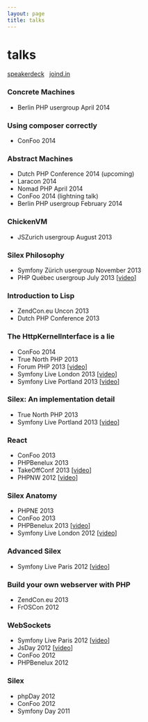 ```yaml
---
layout: page
title: talks
---
```


<div class="hero-unit talks">
    <h1>talks</h1>
    <p>
        <i class="icon-speakerdeck"></i> <a href="https://speakerdeck.com/igorw">speakerdeck</a>
        &nbsp;<i class="icon-joindin"></i> <a href="https://joind.in/user/view/10724">joind.in</a>
    </p>
</div>

### Concrete Machines

* Berlin PHP usergroup April 2014

### Using composer correctly

* ConFoo 2014

### Abstract Machines

* Dutch PHP Conference 2014 (upcoming)
* Laracon 2014
* Nomad PHP April 2014
* ConFoo 2014 (lightning talk)
* Berlin PHP usergroup February 2014

### ChickenVM

* JSZurich usergroup August 2013

### Silex Philosophy

* Symfony Zürich usergroup November 2013
* PHP Québec usergroup July 2013 [[video](http://www.youtube.com/watch?v=RDVtnsoOysE)]

### Introduction to Lisp

* ZendCon.eu Uncon 2013
* Dutch PHP Conference 2013

### The HttpKernelInterface is a lie

* ConFoo 2014
* True North PHP 2013
* Forum PHP 2013 [[video](https://www.youtube.com/watch?v=s9CC8dKsK3s)]
* Symfony Live London 2013 [[video](https://www.youtube.com/watch?v=QY8mL6WARIE)]
* Symfony Live Portland 2013 [[video](https://www.youtube.com/watch?v=edYfS5Ult2o)]

### Silex: An implementation detail

* True North PHP 2013
* Symfony Live Portland 2013 [[video](http://www.youtube.com/watch?v=bTawx0TGIj8)]

### React

* ConFoo 2013
* PHPBenelux 2013
* TakeOffConf 2013 [[video](http://www.youtube.com/watch?v=MWNcItWuKpI)]
* PHPNW 2012 [[video](https://www.youtube.com/watch?v=6E074UCJgvA)]

### Silex Anatomy

* PHPNE 2013
* ConFoo 2013
* PHPBenelux 2013 [[video](http://www.youtube.com/watch?v=9VUoIruQNMg)]
* Symfony Live London 2012 [[video](https://vimeo.com/51201498)]

### Advanced Silex

* Symfony Live Paris 2012 [[video](http://www.youtube.com/watch?v=NRJbhTa-iag)]

### Build your own webserver with PHP

* ZendCon.eu 2013
* FrOSCon 2012

### WebSockets

* Symfony Live Paris 2012 [[video](https://www.youtube.com/watch?v=Y9q_uID1vMY)]
* JsDay 2012 [[video](https://vimeo.com/49673704)]
* ConFoo 2012
* PHPBenelux 2012

### Silex

* phpDay 2012
* ConFoo 2012
* Symfony Day 2011
